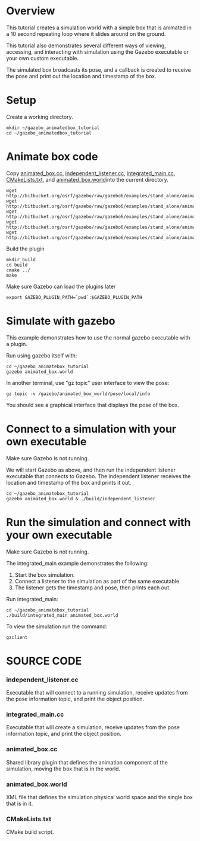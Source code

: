 # Overview

This tutorial creates a simulation world with a simple box that is animated
in a 10 second repeating loop where it slides around on the ground.

This tutorial also demonstrates several different ways of viewing,
accessing, and interacting with simulation using the Gazebo executable
or your own custom executable.

The simulated box broadcasts its pose,
and a callback is created to receive the pose
and print out the location and timestamp of the box.

# Setup

Create a working directory.

~~~
mkdir ~/gazebo_animatedbox_tutorial
cd ~/gazebo_animatedbox_tutorial
~~~

# Animate box code

Copy [animated_box.cc](https://bitbucket.org/osrf/gazebo/src/gazebo6/examples/stand_alone/animated_box/animated_box.cc), [independent_listener.cc](https://bitbucket.org/osrf/gazebo/src/gazebo6/examples/stand_alone/animated_box/independent_listener.cc), [integrated_main.cc](https://bitbucket.org/osrf/gazebo/src/gazebo6/examples/stand_alone/animated_box/integrated_main.cc), [CMakeLists.txt](https://bitbucket.org/osrf/gazebo/src/gazebo6/examples/stand_alone/animated_box/CMakeLists.txt), and [animated_box.world](https://bitbucket.org/osrf/gazebo/src/gazebo6/examples/stand_alone/animated_box/animated_box.world)into the current directory.

~~~
wget http://bitbucket.org/osrf/gazebo/raw/gazebo6/examples/stand_alone/animated_box/animated_box.cc
wget http://bitbucket.org/osrf/gazebo/raw/gazebo6/examples/stand_alone/animated_box/independent_listener.cc
wget http://bitbucket.org/osrf/gazebo/raw/gazebo6/examples/stand_alone/animated_box/integrated_main.cc
wget http://bitbucket.org/osrf/gazebo/raw/gazebo6/examples/stand_alone/animated_box/CMakeLists.txt
wget http://bitbucket.org/osrf/gazebo/raw/gazebo6/examples/stand_alone/animated_box/animated_box.world
~~~

Build the plugin

~~~
mkdir build
cd build
cmake ../
make
~~~

Make sure Gazebo can load the plugins later

~~~
export GAZEBO_PLUGIN_PATH=`pwd`:$GAZEBO_PLUGIN_PATH
~~~

# Simulate with gazebo

This example demonstrates how to use the normal
gazebo executable with a plugin.

Run using gazebo itself with:

~~~
cd ~/gazebo_animatebox_tutorial
gazebo animated_box.world
~~~

In another terminal, use "gz topic" user interface to view the pose:

~~~
gz topic -v /gazebo/animated_box_world/pose/local/info
~~~

You should see a graphical interface that displays the pose of the box.

# Connect to a simulation with your own executable

Make sure Gazebo is not running.

We will start Gazebo as above, and then run the independent listener
executable that connects to Gazebo. The independent listener receives
the location and timestamp of the box and prints it out.

~~~
cd ~/gazebo_animatebox_tutorial
gazebo animated_box.world & ./build/independent_listener
~~~

# Run the simulation and connect with your own executable

Make sure Gazebo is not running.

The integrated_main example demonstrates the following:

1. Start the box simulation.
2. Connect a listener to the simulation as part of the same executable.
3. The listener gets the timestamp and pose, then prints each out.

Run integrated_main:

~~~
cd ~/gazebo_animatebox_tutorial
./build/integrated_main animated_box.world
~~~

To view the simulation run the command:

~~~
gzclient
~~~

# SOURCE CODE

### independent_listener.cc

  Executable that will connect to a running simulation, receive updates from the pose information topic, and print the object position.

### integrated_main.cc

  Executable that will create a simulation, receive updates from the pose information topic, and print the object position.

### animated_box.cc

  Shared library plugin that defines the animation component of the simulation, moving the box that is in the world.

### animated_box.world

  XML file that defines the simulation physical world space and the single box that is in it.

### CMakeLists.txt

  CMake build script.
